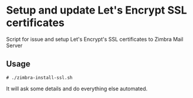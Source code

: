 # Setup and update Let's Encrypt SSL certificates

Script for issue and setup Let's Encrypt's SSL certificates to Zimbra Mail Server 

## Usage

```
# ./zimbra-install-ssl.sh
```

It will ask some details and do everything else automated.
